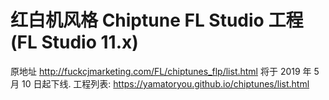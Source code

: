 # 红白机风格 Chiptune FL Studio 工程 (FL Studio 11.x)
原地址 http://fuckcjmarketing.com/FL/chiptunes_flp/list.html 将于 2019 年 5 月 10 日起下线.
工程列表: https://yamatoryou.github.io/chiptunes/list.html
